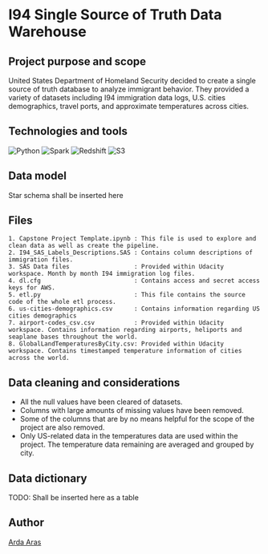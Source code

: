 # I94 Single Source of Truth Data Warehouse

## Project purpose and scope

United States Department of Homeland Security decided to create a single source of truth database to analyze immigrant behavior. They provided a variety of datasets including I94 immigration data logs, U.S. cities demographics, travel ports, and approximate temperatures across cities.

## Technologies and tools

![Python](https://img.shields.io/badge/Python-3.6.3-blue)
![Spark](https://img.shields.io/badge/Apache%20Spark-2.4.3-green)
![Redshift](https://img.shields.io/badge/AWS-Redshift-red)
![S3](https://img.shields.io/badge/AWS-S3-blue)

## Data model

Star schema shall be inserted here

## Files
    1. Capstone Project Template.ipynb : This file is used to explore and clean data as well as create the pipeline.
    2. I94_SAS_Labels_Descriptions.SAS : Contains column descriptions of immigration files.
    3. SAS Data files                  : Provided within Udacity workspace. Month by month I94 immigration log files.
    4. dl.cfg                          : Contains access and secret access keys for AWS.
    5. etl.py                          : This file contains the source code of the whole etl process.
    6. us-cities-demographics.csv      : Contains information regarding US cities demographics
    7. airport-codes_csv.csv           : Provided within Udacity workspace. Contains information regarding airports, heliports and seaplane bases throughout the world.
    8. GlobalLandTemperaturesByCity.csv: Provided within Udacity workspace. Contains timestamped temperature information of cities across the world.

## Data cleaning and considerations
* All the null values have been cleared of datasets.
* Columns with large amounts of missing values have been removed.
* Some of the columns that are by no means helpful for the scope of the project are also removed.
* Only US-related data in the temperatures data are used within the project. The temperature data remaining are averaged and grouped by city.

## Data dictionary

TODO: Shall be inserted here as a table

## Author

[Arda Aras](https://www.linkedin.com/in/arda-aras/)

